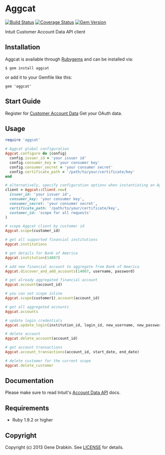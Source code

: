 # Aggcat
[![Build Status](https://travis-ci.org/cloocher/aggcat.png)](https://travis-ci.org/cloocher/aggcat)
[![Coverage Status](https://coveralls.io/repos/cloocher/aggcat/badge.png?branch=master)](https://coveralls.io/r/cloocher/aggcat)
[![Gem Version](https://badge.fury.io/rb/aggcat.png)](http://badge.fury.io/rb/aggcat)

  Intuit Customer Account Data API client

## Installation

Aggcat is available through [Rubygems](http://rubygems.org/gems/aggcat) and can be installed via:

```
$ gem install aggcat
```

or add it to your Gemfile like this:

```
gem 'aggcat'
```

## Start Guide

Register for [Customer Account Data](http://developer.intuit.com/agg-cat/index.html)
Get your OAuth data.

## Usage

```ruby
require 'aggcat'

# Aggcat global configuration
Aggcat.configure do |config|
  config.issuer_id = 'your issuer id'
  config.consumer_key = 'your consumer key'
  config.consumer_secret = 'your consumer secret'
  config.certificate_path = '/path/to/your/certificate/key'
end

# alternatively, specify configuration options when instantiating an Aggcat::Client
client = Aggcat::Client.new(
  issuer_id: 'your issuer id',
  consumer_key: 'your consumer key',
  consumer_secret: 'your consumer secret',
  certificate_path: '/path/to/your/certificate/key',
  customer_id: 'scope for all requests'
)

# scope Aggcat client by customer id
Aggcat.scope(customer_id)

# get all supported financial institutions
Aggcat.institutions

# get details for Bank of America
Aggcat.institution(14007)

# add new financial account to aggregate from Bank of America
Aggcat.discover_and_add_accounts(14007, username, password)

# get already aggregated financial account
Aggcat.account(account_id)

# you can set scope inline
Aggcat.scope(customer1).account(account_id)

# get all aggregated accounts
Aggcat.accounts

# update login credentials
Aggcat.update_login(institution_id, login_id, new_username, new_password)

# delete account
Aggcat.delete_account(account_id)

# get account transactions
Aggcat.account_transactions(account_id, start_date, end_date)

# delete customer for the current scope
Aggcat.delete_customer

```

## Documentation

Please make sure to read Intuit's [Account Data API](http://docs.developer.intuit.com/0020_Aggregation_Categorization_Apps/AggCat_API/0020_API_Documentation) docs.

## Requirements

* Ruby 1.9.2 or higher

## Copyright
Copyright (c) 2013 Gene Drabkin.
See [LICENSE][] for details.

[license]: LICENSE.md
